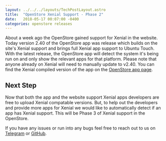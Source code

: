 ```yaml
---
layout: ../../../layouts/TechPostLayout.astro
title:  "OpenStore Xenial Support - Phase 2"
date:   2018-05-17 00:07:00 -0400
categories: openstore releases
---
```


About a week ago the OpenStore gained support for Xenial in the website. Today
version 2.40 of the OpenStore app was release which builds on the site's Xenial
support and brings full Xenial app support to Ubuntu Touch. With the latest
release, the OpenStore app will detect the system it's being run on and only
show the relevant apps for that platform. Please note that anyone already on
Xenial will need to manually update to v2.40. You can find the Xenial compiled
version of the app on the [OpenStore app page](https://open-store.io/app/openstore.openstore-team).

## Next Step

Now that both the app and the website support Xenial apps developers are free to
upload Xenial compatable versions. But, to help out the developers and provide
more apps for Xenial we would like to automatically detect if an app has Xenial
support. This will be Phase 3 of Xenial support in the OpenStore.

If you have any issues or run into any bugs feel free to reach out to us on
[Telegram](https://open-store.io/telegram) or
[GitHub](https://github.com/UbuntuOpenStore/openstore-meta/issues).
